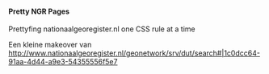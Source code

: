 #### Pretty NGR Pages
Prettyfing nationaalgeoregister.nl one CSS rule at a time

Een kleine makeover van http://www.nationaalgeoregister.nl/geonetwork/srv/dut/search#|1c0dcc64-91aa-4d44-a9e3-54355556f5e7 
